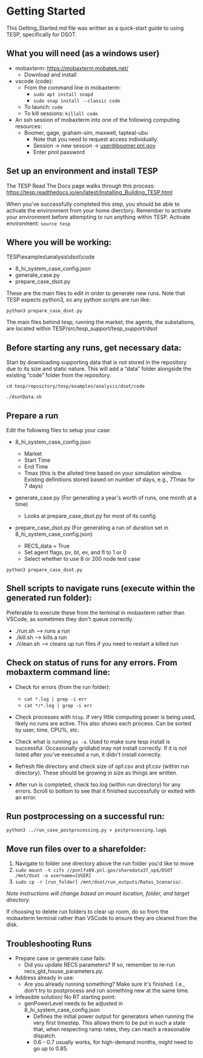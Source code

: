 # Getting Started

This Getting_Started.md file was written as a quick-start guide to using TESP, specifically for DSOT.

## What you will need (as a windows user)

- mobaxterm: https://mobaxterm.mobatek.net/
	- Download and install
- vscode (code): 
	- From the command line in mobaxterm: 
		- `sudo apt install snapd`
		- `sudo snap install --classic code`
	- To launch: `code`
	- To kill sessions: `killall code`
- An ssh session of mobaxterm into one of the following computing resources:
	- Boomer, gage, graham-sim, maxwell, tapteal-ubu
		- Note that you need to request access individually.
		- Session -> new session -> user@boomer.pnl.gov
        - Enter pnnl password

## Set up an environment and install TESP

The TESP Read The Docs page walks through this process: https://tesp.readthedocs.io/en/latest/Installing_Building_TESP.html

When you've successfully completed this step, you should be able to activate the environment from your home dierctory. Remember to activate your environment before attempting to run anything within TESP. Activate environment: `source tesp`


## Where you will be working:

TESP\examples\analysis\dsot\code
- 8_hi_system_case_config.json
- generate_case.py
- prepare_case_dsot.py

These are the main files to edit in order to generate new runs. Note that TESP expects python3, so any python scripts are run like: 

`python3 prepare_case_dsot.py`

The main files behind tesp, running the market, the agents, the substations, are located within TESP/src/tesp_support/tesp_support/dsot

## Before starting any runs, get necessary data:

Start by downloading supporting data that is not stored in the repository due to its size and static nature. This will add a “data” folder alongside the existing “code” folder from the repository. 

`cd tesp/repository/tesp/examples/analysis/dsot/code`

`./dsotData.sh`

## Prepare a run

Edit the following files to setup your case:
- 8_hi_system_case_config.json
  - Market
  - Start Time
  - End Time
  - Tmax (this is the alloted time based on your simulation window. Existing definitions stored based on number of days, e.g., 7Tmax for 7 days)

- generate_case.py (For generating a year's worth of runs, one month at a time)
  - Looks at prepare_case_dsot.py for most of its config

- prepare_case_dsot.py (For generating a run of duration set in 8_hi_system_case_config.json)
  - RECS_data = True
  - Set agent flags, pv, bt, ev, and fl to 1 or 0
  - Select whether to use 8 or 200 node test case

`python3 prepare_case_dsot.py`

## Shell scripts to navigate runs (execute within the generated run folder):

Preferable to execute these from the terminal in mobaxterm rather than VSCode, as sometimes they don't queue correctly.	
- ./run.sh --> runs a run
- ./kill.sh --> kills a run
- ./clean.sh --> cleans up run files if you need to restart a killed run

## Check on status of runs for any errors. From mobaxterm command line:

- Check for errors (from the run folder):
	- `cat *.log | grep -i err`
	- `cat */*.log | grep -i err` 

- Check processes with `htop`. If very little computing power is being used, likely no runs are active. This also shows each process. Can be sorted by user, time, CPU%, etc.

- Check what is running `ps -a`. Used to make sure tesp install is successful. Occasionally gridlabd may not install correctly. If it is not listed after you've executed a run, it didn't install correctly.

- Refresh file directory and check size of opf.csv and pf.csv (within run directory). These should be growing in size as things are written.

- After run is completed, check tso.log (within run directory) for any errors. Scroll to bottom to see that it finished successfully or exited with an error. 

## Run postprocessing on a successful run:

`python3 ../run_case_postprocessing.py > postprocessing.log&`

## Move run files over to a sharefolder:

1. Navigate to folder one directory above the run folder you'd like to move
2. `sudo mount -t cifs //pnnlfs09.pnl.gov/sharedata37_op$/DSOT  /mnt/dsot -o username=[USER]`
3. `sudo cp -r [run_folder] /mnt/dsot/run_outputs/Rates_Scenario/.`

*Note instructions will change based on mount location, folder, and target directory.*

If choosing to delete run folders to clear up room, do so from the mobaxterm terminal rather than VSCode to ensure they are cleared from the disk.

## Troubleshooting Runs
- Prepare case or generate case fails: 
  - Did you update RECS parameters? If so, remember to re-run recs_gld_house_parameters.py.
- Address already in use:
  - Are you already running something? Make sure it's finished. I.e., don't try to postprocess and run something new at the same time.
- Infeasible solution/ No RT starting point:
  - genPowerLevel needs to be adjusted in 8_hi_system_case_config.json
    - Defines the initial power output for generators when running the very first timestep. This allows them to be put in such a state that, when respecting ramp rates, they can reach a reasonable dispatch.
    - 0.6 - 0.7 usually works, for high-demand months, might need to go up to 0.85.
